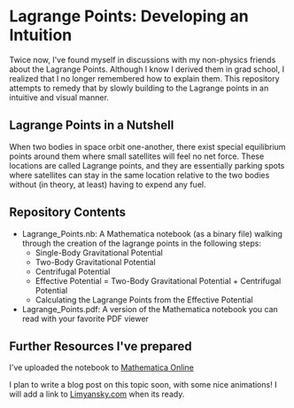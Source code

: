 # Lagrange Points: Developing an Intuition

Twice now, I've found myself in discussions with my non-physics friends about the Lagrange Points. Although I know I derived them in grad school, I realized that I no longer remembered how to explain them. This repository attempts to remedy that by slowly building to the Lagrange points in an intuitive and visual manner.

## Lagrange Points in a Nutshell

When two bodies in space orbit one-another, there exist special equilibrium points around them where small satellites will feel no net force. These locations are called Lagrange points, and they are essentially parking spots where satellites can stay in the same location relative to the two bodies without (in theory, at least) having to expend any fuel.

## Repository Contents

- Lagrange_Points.nb: A Mathematica notebook (as a binary file) walking through the creation of the lagrange points in the following steps:
	- Single-Body Gravitational Potential
	- Two-Body Gravitational Potential
	- Centrifugal Potential
	- Effective Potential = Two-Body Gravitational Potential + Centrifugal Potential
	- Calculating the Lagrange Points from the Effective Potential
- Lagrange_Points.pdf: A version of the Mathematica notebook you can read with your favorite PDF viewer

## Further Resources I've prepared
I've uploaded the notebook to [Mathematica Online](https://www.wolframcloud.com/env/everyonetookthegoodnames/Published/Lagrange_Points.nb)

I plan to write a blog post on this topic soon, with some nice animations! I will add a link to [Limyansky.com](https://www.limyansky.com) when its ready.